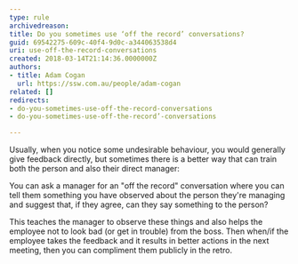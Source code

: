 ```yaml
---
type: rule
archivedreason: 
title: Do you sometimes use ‘off the record’ conversations?
guid: 69542275-609c-40f4-9d0c-a344063538d4
uri: use-off-the-record-conversations
created: 2018-03-14T21:14:36.0000000Z
authors:
- title: Adam Cogan
  url: https://ssw.com.au/people/adam-cogan
related: []
redirects:
- do-you-sometimes-use-off-the-record-conversations
- do-you-sometimes-use-off-the-record’-conversations

---
```


Usually, when you notice some undesirable behaviour, you would generally give feedback directly, but sometimes there is a better way that can train both the person and also their direct manager:

<!--endintro-->

You can ask a manager for an "off the record" conversation where you can tell them something you have observed about the person they're managing and suggest that, if they agree, can they say something to the person?

This teaches the manager to observe these things and also helps the employee not to look bad (or get in trouble) from the boss. Then when/if the employee takes the feedback and it results in better actions in the next meeting, then you can compliment them publicly in the retro.

